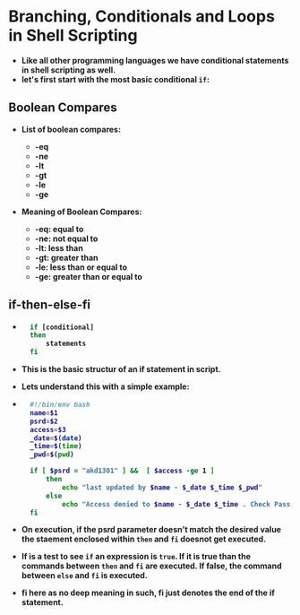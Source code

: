 # Branching, Conditionals and Loops in Shell Scripting

<p align="justify">
<strong>

- Like all other programming languages we have conditional statements in shell scripting as well.
- let's first start with the most basic conditional `if`:

## Boolean Compares

- List of boolean compares:
  - -eq
  - -ne
  - -lt
  - -gt
  - -le
  - -ge

- Meaning of Boolean Compares:
  - -eq: equal to
  - -ne: not equal to
  - -lt: less than
  - -gt: greater than
  - -le: less than or equal to
  - -ge: greater than or equal to

## if-then-else-fi

- ```sh
    if [conditional]
    then
        statements
    fi
  ```

- This is the basic structur of an if statement in script.
- Lets understand this with a simple example:

- ```sh
    #!/bin/env bash
    name=$1
    psrd=$2
    access=$3
    _date=$(date)
    _time=$(time)
    _pwd=$(pwd)

    if [ $psrd = "akd1301" ] &&  [ $access -ge 1 ]
        then
            echo "last updated by $name - $_date $_time $_pwd"
        else
            echo "Access denied to $name - $_date $_time . Check Password or Authourized Personal"
    fi
  ```

- On execution, if the psrd parameter doesn't match the desired value the staement enclosed within `then` and `fi` doesnot get executed.
- If is a test to see `if` an expression is `true`. If it is true than the commands between `then` and `fi` are executed. If false, the command between `else` and `fi` is executed.
- fi here as no deep meaning in such, fi just denotes the end of the if statement.

</strong>
</p>
